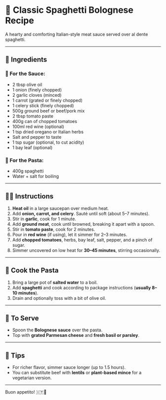# 🍝 Classic Spaghetti Bolognese Recipe

A hearty and comforting Italian-style meat sauce served over al dente spaghetti.

---

## 📝 Ingredients

### 🧂 For the Sauce:
- 2 tbsp olive oil
- 1 onion (finely chopped)
- 2 garlic cloves (minced)
- 1 carrot (grated or finely chopped)
- 1 celery stick (finely chopped)
- 500g ground beef or beef/pork mix
- 2 tbsp tomato paste
- 400g can of chopped tomatoes
- 100ml red wine (optional)
- 1 tsp dried oregano or Italian herbs
- Salt and pepper to taste
- 1 tsp sugar (optional, to cut acidity)
- 1 bay leaf (optional)

### 🍝 For the Pasta:
- 400g spaghetti
- Water + salt for boiling

---

## 👩‍🍳 Instructions

1. **Heat oil** in a large saucepan over medium heat.
2. Add **onion, carrot, and celery**. Sauté until soft (about 5–7 minutes).
3. Stir in **garlic**, cook for 1 minute.
4. Add **ground meat**, cook until browned, breaking it apart with a spoon.
5. Stir in **tomato paste**, cook for 2 minutes.
6. Pour in **red wine** (if using), let it simmer for 2–3 minutes.
7. Add **chopped tomatoes**, herbs, bay leaf, salt, pepper, and a pinch of sugar.
8. Simmer uncovered on low heat for **30–45 minutes**, stirring occasionally.

---

## 🍝 Cook the Pasta

1. Bring a large pot of **salted water** to a boil.
2. Add **spaghetti** and cook according to package instructions (**usually 8–10 minutes**).
3. Drain and optionally toss with a bit of olive oil.

---

## 🧀 To Serve

- Spoon the **Bolognese sauce** over the pasta.
- Top with **grated Parmesan cheese** and **fresh basil or parsley**.

---

## 🔁 Tips

- For richer flavor, simmer sauce longer (up to 1.5 hours).
- You can substitute beef with **lentils** or **plant-based mince** for a vegetarian version.

---

Buon appetito! 🇮🇹🍷
